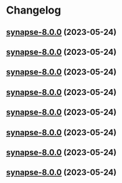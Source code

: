 # Changelog



## [synapse-8.0.0](https://github.com/truecharts/charts/compare/synapse-7.0.32...synapse-8.0.0) (2023-05-24)




## [synapse-8.0.0](https://github.com/truecharts/charts/compare/synapse-7.0.32...synapse-8.0.0) (2023-05-24)




## [synapse-8.0.0](https://github.com/truecharts/charts/compare/synapse-7.0.32...synapse-8.0.0) (2023-05-24)




## [synapse-8.0.0](https://github.com/truecharts/charts/compare/synapse-7.0.32...synapse-8.0.0) (2023-05-24)




## [synapse-8.0.0](https://github.com/truecharts/charts/compare/synapse-7.0.32...synapse-8.0.0) (2023-05-24)




## [synapse-8.0.0](https://github.com/truecharts/charts/compare/synapse-7.0.32...synapse-8.0.0) (2023-05-24)




## [synapse-8.0.0](https://github.com/truecharts/charts/compare/synapse-7.0.32...synapse-8.0.0) (2023-05-24)




## [synapse-8.0.0](https://github.com/truecharts/charts/compare/synapse-7.0.32...synapse-8.0.0) (2023-05-24)

